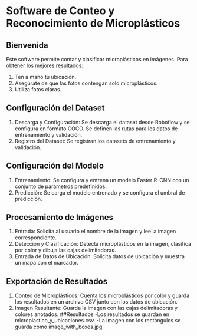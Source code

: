 # Software de Conteo y Reconocimiento de Microplásticos

## Bienvenida
Este software permite contar y clasificar microplásticos en imágenes. Para obtener los mejores resultados:

1. Ten a mano tu ubicación.
2. Asegúrate de que las fotos contengan solo microplásticos.
3. Utiliza fotos claras.

## Configuración del Dataset
1. Descarga y Configuración: Se descarga el dataset desde Roboflow y se configura en formato COCO. Se definen las rutas para los datos de entrenamiento y validación.
2. Registro del Dataset: Se registran los datasets de entrenamiento y validación.

## Configuración del Modelo
1. Entrenamiento: Se configura y entrena un modelo Faster R-CNN con un conjunto de parámetros predefinidos.
2. Predicción: Se carga el modelo entrenado y se configura el umbral de predicción.

## Procesamiento de Imágenes
1. Entrada: Solicita al usuario el nombre de la imagen y lee la imagen correspondiente.
2. Detección y Clasificación: Detecta microplásticos en la imagen, clasifica por color y dibuja las cajas delimitadoras.
3. Entrada de Datos de Ubicación: Solicita datos de ubicación y muestra un mapa con el marcador.

## Exportación de Resultados
1. Conteo de Microplásticos: Cuenta los microplásticos por color y guarda los resultados en un archivo CSV junto con los datos de ubicación.
2. Imagen Resultante: Guarda la imagen con las cajas delimitadoras y colores anotados.
##Resultados
    -Los resultados se guardan en microplastico_y_ubicaciones.csv.
    -La imagen con los rectángulos se guarda como image_with_boxes.jpg.
